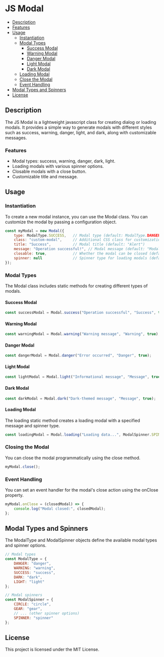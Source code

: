 # JS Modal

- [Description](#description)
- [Features](#features)
- [Usage](#usage)
  - [Instantiation](#instantiation)
  - [Modal Types](#modal-types)
    - [Success Modal](#success-modal)
    - [Warning Modal](#warning-modal)
    - [Danger Modal](#danger-modal)
    - [Light Modal](#light-modal)
    - [Dark Modal](#dark-modal)
  - [Loading Modal](#loading-modal)
  - [Close the Modal](#close-the-modal)
  - [Event Handling](#event-handling)
- [Modal Types and Spinners](#modal-types-and-spinners)
- [License](#license)

## Description <a name="description"></a>

The JS Modal is a lightweight javascript class for creating dialog or loading modals. It provides a simple way to generate modals with different styles such as success, warning, danger, light, and dark, along with customizable messages.

### Features <a name="features"></a>

- Modal types: success, warning, danger, dark, light.
- Loading modals with various spinner options.
- Closable modals with a close button.
- Customizable title and message.

## Usage <a name="usage"></a>

### Instantiation <a name="instantiation"></a>

To create a new modal instance, you can use the Modal class. You can customize the modal by passing a configuration object.

```javascript
const myModal = new Modal({
    type: ModalType.SUCCESS,   // Modal type (default: ModalType.DANGER)
    class: "custom-modal",     // Additional CSS class for customization
    title: "Success",          // Modal title (default: "Alert")
    message: "Operation successful!", // Modal message (default: "Modal message")
    closable: true,            // Whether the modal can be closed (default: true)
    spinner: null              // Spinner type for loading modals (default: null)
});
```

### Modal Types <a name="modal-types"></a>

The Modal class includes static methods for creating different types of modals.

#### Success Modal <a name="success-modal"></a>

```javascript
const successModal = Modal.success("Operation successful", "Success", true);
```

#### Warning Modal <a name="warning-modal"></a>

```javascript
const warningModal = Modal.warning("Warning message", "Warning", true);
```

#### Danger Modal <a name="danger-modal"></a>

```javascript
const dangerModal = Modal.danger("Error occurred", "Danger", true);
```

#### Light Modal <a name="light-modal"></a>

```javascript
const lightModal = Modal.light("Informational message", "Message", true);
```

#### Dark Modal <a name="dark-modal"></a>

```javascript
const darkModal = Modal.dark("Dark-themed message", "Message", true);
```

#### Loading Modal <a name="loading-modal"></a>

The loading static method creates a loading modal with a specified message and spinner type.

```javascript
const loadingModal = Modal.loading("Loading data...", ModalSpinner.SPINNER);
```

### Closing the Modal <a name="close-the-modal"></a>

You can close the modal programmatically using the close method.

```javascript
myModal.close();
```

### Event Handling <a name="event-handling"></a>

You can set an event handler for the modal's close action using the onClose property.

```javascript
myModal.onClose = (closedModal) => {
    console.log("Modal closed:", closedModal);
};
```

## Modal Types and Spinners <a name="modal-types-and-spinners"></a>

The ModalType and ModalSpinner objects define the available modal types and spinner options.

```javascript
// Modal types
const ModalType = {
    DANGER: "danger",
    WARNING: "warning",
    SUCCESS: "success",
    DARK: "dark",
    LIGHT: "light"
};

// Modal spinners
const ModalSpinner = {
    CIRCLE: "circle",
    GEAR: "gear",
    // ... (other spinner options)
    SPINNER: "spinner"
};
```

## License <a name="licensegith"></a>

This project is licensed under the MIT License.
